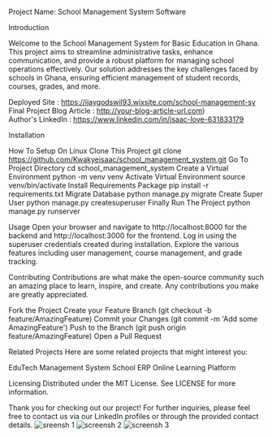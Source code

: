 Project Name: School Management System Software

Introduction

Welcome to the School Management System for Basic Education in Ghana. This project aims to streamline administrative tasks, enhance communication, and provide a robust platform for managing school operations effectively. Our solution addresses the key challenges faced by schools in Ghana, ensuring efficient management of student records, courses, grades, and more.

Deployed Site : https://ijaygodswil93.wixsite.com/school-management-sy 
Final Project Blog Article : http://your-blog-article-url.com)  
Author's LinkedIn : https://www.linkedin.com/in/isaac-love-631833179

Installation

How To Setup On Linux
Clone This Project git clone https://github.com/Kwakyeisaac/school_management_system.git
Go To Project Directory cd school_management_system
Create a Virtual Environment python -m venv venv
Activate Virtual Environment source venv/bin/activate
Install Requirements Package pip install -r requirements.txt
Migrate Database python manage.py migrate
Create Super User python manage.py createsuperuser
Finally Run The Project python manage.py runserver

Usage
Open your browser and navigate to http://localhost:8000 for the backend and http://localhost:3000 for the frontend.
Log in using the superuser credentials created during installation.
Explore the various features including user management, course management, and grade tracking.

Contributing
Contributions are what make the open-source community such an amazing place to learn, inspire, and create. Any contributions you make are greatly appreciated.

Fork the Project
Create your Feature Branch (git checkout -b feature/AmazingFeature)
Commit your Changes (git commit -m 'Add some AmazingFeature')
Push to the Branch (git push origin feature/AmazingFeature)
Open a Pull Request

Related Projects
Here are some related projects that might interest you:

EduTech Management System
School ERP
Online Learning Platform

Licensing
Distributed under the MIT License. See LICENSE for more information.

Thank you for checking out our project! For further inquiries, please feel free to contact us via our LinkedIn profiles or through the provided contact details.
![sreensh 1](https://github.com/Kwakyeisaac/School-Management-System/assets/133412935/0c0008f3-7f0a-4d46-ab14-00757e29d78b)
![screensh 2](https://github.com/Kwakyeisaac/School-Management-System/assets/133412935/79fa77e9-86fc-450d-a683-89b4a5bf39b2)
![screensh 3](https://github.com/Kwakyeisaac/School-Management-System/assets/133412935/222994f4-f8d0-4027-9a85-29d5c0266b0c)
